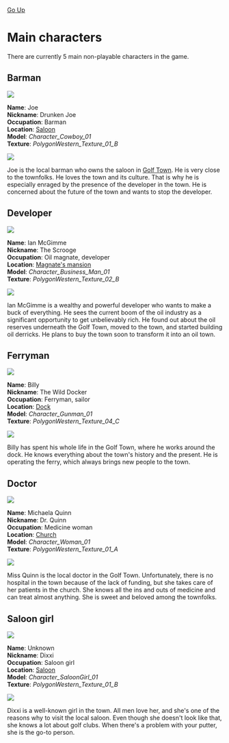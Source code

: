 [Go Up](characters.md)

# Main characters
There are currently 5 main non-playable characters in the game.

## Barman

![](./img/main_characters/barman_joe1.png)

**Name**: Joe  
**Nickname**: Drunken Joe  
**Occupation**: Barman  
**Location**: [Saloon](saloon.md)  
**Model**: *Character_Cowboy_01*  
**Texture**: *PolygonWestern_Texture_01_B*  

![](./img/main_characters/barman_joe2.png)

Joe is the local barman who owns the saloon in [Golf Town](golf_town.md). He is very close to the townfolks. He loves the town and its culture. That is why he is especially enraged by the presence of the developer in the town. He is concerned about the future of the town and wants to stop the developer.

## Developer

![](./img/main_characters/developer1.png)

**Name**: Ian McGimme  
**Nickname**: The Scrooge  
**Occupation**: Oil magnate, developer  
**Location**: [Magnate's mansion](golf_town.md)  
**Model**: *Character_Business_Man_01*  
**Texture**: *PolygonWestern_Texture_02_B*  

![](./img/main_characters/developer2.png)

Ian McGimme is a wealthy and powerful developer who wants to make a buck of everything. He sees the current boom of the oil industry as a significant opportunity to get unbelievably rich. He found out about the oil reserves underneath the Golf Town, moved to the town, and started building oil derricks. He plans to buy the town soon to transform it into an oil town.

## Ferryman

![](./img/main_characters/docker1.png)

**Name**: Billy  
**Nickname**: The Wild Docker  
**Occupation**: Ferryman, sailor  
**Location**: [Dock](golf_town.md)  
**Model**: *Character_Gunman_01*  
**Texture**: *PolygonWestern_Texture_04_C*  

![](./img/main_characters/docker2.png)

Billy has spent his whole life in the Golf Town, where he works around the dock. He knows everything about the town's history and the present. He is operating the ferry, which always brings new people to the town.

## Doctor

![](./img/main_characters/dr_quinn1.png)

**Name**: Michaela Quinn  
**Nickname**: Dr. Quinn  
**Occupation**: Medicine woman  
**Location**: [Church](church.md)  
**Model**: *Character_Woman_01*  
**Texture**: *PolygonWestern_Texture_01_A*  

![](./img/main_characters/dr_quinn2.png)

Miss Quinn is the local doctor in the Golf Town. Unfortunately, there is no hospital in the town because of the lack of funding, but she takes care of her patients in the church. She knows all the ins and outs of medicine and can treat almost anything. She is sweet and beloved among the townfolks.

## Saloon girl

![](./img/main_characters/dixxi1.png)

**Name**: Unknown  
**Nickname**: Dixxi  
**Occupation**: Saloon girl  
**Location**: [Saloon](church.md)  
**Model**: *Character_SaloonGirl_01*  
**Texture**: *PolygonWestern_Texture_01_B*  

![](./img/main_characters/dixxi2.png)

Dixxi is a well-known girl in the town. All men love her, and she's one of the reasons why to visit the local saloon. Even though she doesn't look like that, she knows a lot about golf clubs. When there's a problem with your putter, she is the go-to person.
